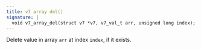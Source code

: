 ```yaml
---
title: v7 array del()
signature: |
  void v7_array_del(struct v7 *v7, v7_val_t arr, unsigned long index);
---
```


Delete value in array `arr` at index `index`, if it exists. 

